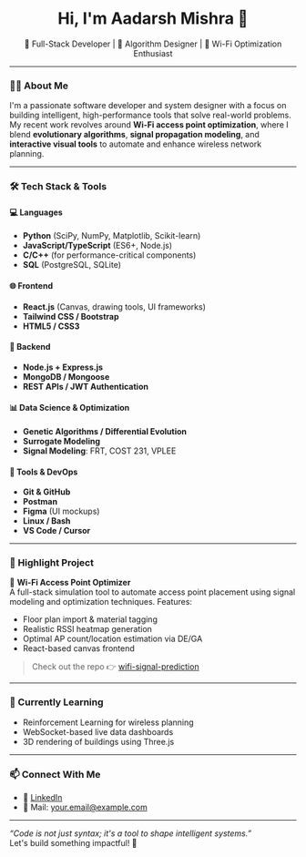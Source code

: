 <h1 align="center">Hi, I'm Aadarsh Mishra 👋</h1>
<p align="center">
  🚀 Full-Stack Developer | 🧠 Algorithm Designer | 📶 Wi-Fi Optimization Enthusiast  
</p>

---

### 👨‍💻 About Me

I'm a passionate software developer and system designer with a focus on building intelligent, high-performance tools that solve real-world problems. My recent work revolves around **Wi-Fi access point optimization**, where I blend **evolutionary algorithms**, **signal propagation modeling**, and **interactive visual tools** to automate and enhance wireless network planning.

---

### 🛠️ Tech Stack & Tools

#### 💻 Languages
- **Python** (SciPy, NumPy, Matplotlib, Scikit-learn)
- **JavaScript/TypeScript** (ES6+, Node.js)
- **C/C++** (for performance-critical components)
- **SQL** (PostgreSQL, SQLite)

#### 🌐 Frontend
- **React.js** (Canvas, drawing tools, UI frameworks)
- **Tailwind CSS / Bootstrap**
- **HTML5 / CSS3**

#### 🔧 Backend
- **Node.js + Express.js**
- **MongoDB / Mongoose**
- **REST APIs / JWT Authentication**

#### 📊 Data Science & Optimization
- **Genetic Algorithms / Differential Evolution**
- **Surrogate Modeling**
- **Signal Modeling**: FRT, COST 231, VPLEE

#### 🧰 Tools & DevOps
- **Git & GitHub**
- **Postman**
- **Figma** (UI mockups)
- **Linux / Bash**
- **VS Code / Cursor**

---

### 📌 Highlight Project

🔧 **Wi-Fi Access Point Optimizer**  
A full-stack simulation tool to automate access point placement using signal modeling and optimization techniques. Features:
- Floor plan import & material tagging
- Realistic RSSI heatmap generation
- Optimal AP count/location estimation via DE/GA
- React-based canvas frontend

> Check out the repo 👉 [wifi-signal-prediction](https://github.com/your-username/wifi-signal-prediction)

---

### 🌱 Currently Learning
- Reinforcement Learning for wireless planning
- WebSocket-based live data dashboards
- 3D rendering of buildings using Three.js

---

### 📫 Connect With Me
- 💼 [LinkedIn]([https://linkedin.com/in/your-profile](https://www.linkedin.com/in/aadarsh-mishra-433b2135a/))
- 💬 Mail: your.email@example.com

---

_“Code is not just syntax; it's a tool to shape intelligent systems.”_  
Let's build something impactful! 🚀
